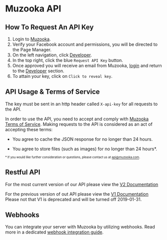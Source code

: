 # Muzooka API

## How To Request An API Key

1. Login to [Muzooka](https://app.muzooka.com/m/login).
2. Verify your Facebook account and permissions, you will be directed to the Page Manager.
3. On the left navigation, click [Developer](https://app.muzooka.com/m/developers).
4. In the top right, click the blue `Request API Key` button.
5. Once approved you will receive an email from Muzooka, [login](https://app.muzooka.com/m/login) and return to the [Developer](https://app.muzooka.com/m/developers) section.
6. To attain your key, click on `Click to reveal key`.

## API Usage & Terms of Service

The key must be sent in an http header called `X-api-key` for all requests to the API.

In order to use the API, you need to accept and comply with [Muzooka Terms of Service](https://app.muzooka.com/m/legal). Making requests to the API is considered as an act of accepting these terms:

- You agree to cache the JSON response for no longer than 24 hours.

- You agree to store files (such as images) for no longer than 24 hours\*.

<sub><sub>\* If you would like further consideration or questions, please contact us at api@muzooka.com.</sub></sub>

## Restful API
For the most current version of our API please view the [V2 Documentation](v2.md)

For the previous version of out API please view the [V1 Documentation](v1.md) Please not that V1 is deprecated and will be turned off 2019-01-31.

## Webhooks
You can integrate your server with Muzooka by utilizing webhooks. Read more in a dedicated [webhook integration guide](webhooks.md).
